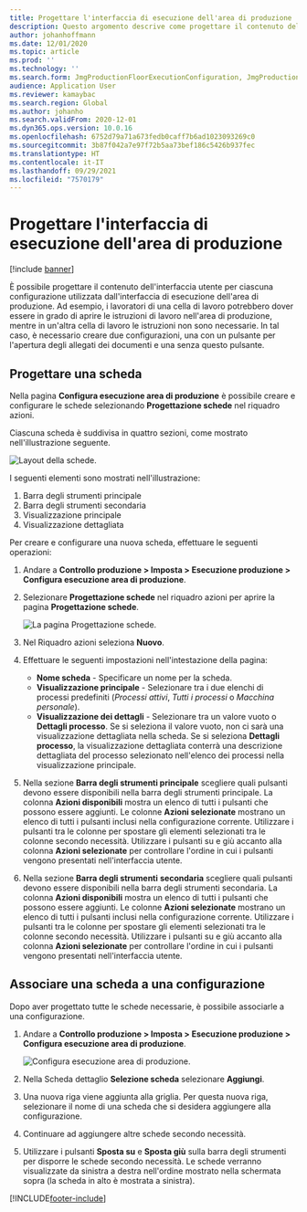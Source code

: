 ```yaml
---
title: Progettare l'interfaccia di esecuzione dell'area di produzione
description: Questo argomento descrive come progettare il contenuto dell'interfaccia utente per ciascuna configurazione.
author: johanhoffmann
ms.date: 12/01/2020
ms.topic: article
ms.prod: ''
ms.technology: ''
ms.search.form: JmgProductionFloorExecutionConfiguration, JmgProductionFloorExecutionConfigurationTab
audience: Application User
ms.reviewer: kamaybac
ms.search.region: Global
ms.author: johanho
ms.search.validFrom: 2020-12-01
ms.dyn365.ops.version: 10.0.16
ms.openlocfilehash: 6752d79a71a673fedb0caff7b6ad1023093269c0
ms.sourcegitcommit: 3b87f042a7e97f72b5aa73bef186c5426b937fec
ms.translationtype: HT
ms.contentlocale: it-IT
ms.lasthandoff: 09/29/2021
ms.locfileid: "7570179"
---
```

# <a name="design-the-production-floor-execution-interface"></a>Progettare l'interfaccia di esecuzione dell'area di produzione

[!include [banner](../includes/banner.md)]

È possibile progettare il contenuto dell'interfaccia utente per ciascuna configurazione utilizzata dall'interfaccia di esecuzione dell'area di produzione. Ad esempio, i lavoratori di una cella di lavoro potrebbero dover essere in grado di aprire le istruzioni di lavoro nell'area di produzione, mentre in un'altra cella di lavoro le istruzioni non sono necessarie. In tal caso, è necessario creare due configurazioni, una con un pulsante per l'apertura degli allegati dei documenti e una senza questo pulsante.

## <a name="design-a-tab"></a>Progettare una scheda

Nella pagina **Configura esecuzione area di produzione** è possibile creare e configurare le schede selezionando **Progettazione schede** nel riquadro azioni.

Ciascuna scheda è suddivisa in quattro sezioni, come mostrato nell'illustrazione seguente.

![Layout della schede.](media/pfe-tab-layout.png "Layout della schede")

I seguenti elementi sono mostrati nell'illustrazione:

1. Barra degli strumenti principale
1. Barra degli strumenti secondaria
1. Visualizzazione principale
1. Visualizzazione dettagliata

Per creare e configurare una nuova scheda, effettuare le seguenti operazioni:

1. Andare a **Controllo produzione \> Imposta \> Esecuzione produzione \> Configura esecuzione area di produzione**.

1. Selezionare **Progettazione schede** nel riquadro azioni per aprire la pagina **Progettazione schede**.

    ![La pagina Progettazione schede.](media/pfe-design-tabs.png "La pagina Progettazione schede")

1. Nel Riquadro azioni seleziona **Nuovo**.

1. Effettuare le seguenti impostazioni nell'intestazione della pagina:

    - **Nome scheda** - Specificare un nome per la scheda.
    - **Visualizzazione principale** - Selezionare tra i due elenchi di processi predefiniti (*Processi attivi*, *Tutti i processi* o *Macchina personale*).
    - **Visualizzazione dei dettagli** - Selezionare tra un valore vuoto o **Dettagli processo**. Se si seleziona il valore vuoto, non ci sarà una visualizzazione dettagliata nella scheda. Se si seleziona **Dettagli processo**, la visualizzazione dettagliata conterrà una descrizione dettagliata del processo selezionato nell'elenco dei processi nella visualizzazione principale.

1. Nella sezione **Barra degli strumenti principale** scegliere quali pulsanti devono essere disponibili nella barra degli strumenti principale. La colonna **Azioni disponibili** mostra un elenco di tutti i pulsanti che possono essere aggiunti. Le colonne **Azioni selezionate** mostrano un elenco di tutti i pulsanti inclusi nella configurazione corrente. Utilizzare i pulsanti tra le colonne per spostare gli elementi selezionati tra le colonne secondo necessità. Utilizzare i pulsanti su e giù accanto alla colonna **Azioni selezionate** per controllare l'ordine in cui i pulsanti vengono presentati nell'interfaccia utente.

1. Nella sezione **Barra degli strumenti** **secondaria** scegliere quali pulsanti devono essere disponibili nella barra degli strumenti secondaria. La colonna **Azioni disponibili** mostra un elenco di tutti i pulsanti che possono essere aggiunti. Le colonne **Azioni selezionate** mostrano un elenco di tutti i pulsanti inclusi nella configurazione corrente. Utilizzare i pulsanti tra le colonne per spostare gli elementi selezionati tra le colonne secondo necessità. Utilizzare i pulsanti su e giù accanto alla colonna **Azioni selezionate** per controllare l'ordine in cui i pulsanti vengono presentati nell'interfaccia utente.

## <a name="associate-a-tab-with-a-configuration"></a>Associare una scheda a una configurazione

Dopo aver progettato tutte le schede necessarie, è possibile associarle a una configurazione.

1. Andare a **Controllo produzione \> Imposta \> Esecuzione produzione \> Configura esecuzione area di produzione**.

    ![Configura esecuzione area di produzione.](media/pfe-config-prod-floor-execution.png "Configura esecuzione area di produzione")

1. Nella Scheda dettaglio **Selezione scheda** selezionare **Aggiungi**.

1. Una nuova riga viene aggiunta alla griglia. Per questa nuova riga, selezionare il nome di una scheda che si desidera aggiungere alla configurazione.

1. Continuare ad aggiungere altre schede secondo necessità.

1. Utilizzare i pulsanti **Sposta su** e **Sposta giù** sulla barra degli strumenti per disporre le schede secondo necessità. Le schede verranno visualizzate da sinistra a destra nell'ordine mostrato nella schermata sopra (la scheda in alto è mostrata a sinistra).


[!INCLUDE[footer-include](../../includes/footer-banner.md)]